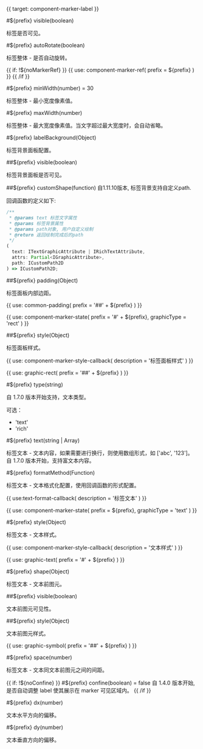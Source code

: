{{ target: component-marker-label }}

#${prefix} visible(boolean)

标签是否可见。

#${prefix} autoRotate(boolean)

标签整体 - 是否自动旋转。

{{ if: !${noMarkerRef} }}
{{ use: component-marker-ref(
  prefix = ${prefix}
) }}
{{ /if }}

#${prefix} minWidth(number) = 30

标签整体 - 最小宽度像素值。

#${prefix} maxWidth(number)

标签整体 - 最大宽度像素值。当文字超过最大宽度时，会自动省略。

#${prefix} labelBackground(Object)

标签背景面板配置。

##${prefix} visible(boolean)

标签背景面板是否可见。

##${prefix} customShape(function)
自1.11.10版本, 标签背景支持自定义path.

回调函数的定义如下:

```ts
/**
 * @params text 标签文字属性
 * @params 标签背景属性
 * @params path对象, 用户自定义绘制
 * @return 返回绘制完成后的path
 */
(
  text: ITextGraphicAttribute | IRichTextAttribute,
  attrs: Partial<IGraphicAttribute>,
  path: ICustomPath2D
) => ICustomPath2D;
```


##${prefix} padding(Object)

标签面板内部边距。

{{ use: common-padding(
  prefix = '##' + ${prefix}
) }}


{{ use: component-marker-state(
  prefix = '#' + ${prefix},
  graphicType = 'rect'
) }}

##${prefix} style(Object)

标签面板样式。

{{ use: component-marker-style-callback(
  description = '标签面板样式'
) }}

{{ use: graphic-rect(
  prefix = '##' + ${prefix}
) }}

#${prefix} type(string)

自 1.7.0 版本开始支持，文本类型。

可选：

- 'text'
- 'rich'

#${prefix} text(string | Array)

标签文本 - 文本内容，如果需要进行换行，则使用数组形式，如 ['abc', '123']。
自 1.7.0 版本开始，支持富文本内容。

#${prefix} formatMethod(Function)

标签文本 - 文本格式化配置，使用回调函数的形式配置。

{{ use:text-format-callback(
  description = '标签文本'
) }}

{{ use: component-marker-state(
  prefix = ${prefix},
  graphicType = 'text'
) }}

#${prefix} style(Object)

标签文本 - 文本样式。

{{ use: component-marker-style-callback(
  description = '文本样式'
) }}

{{ use: graphic-text(
  prefix = '#' + ${prefix}
) }}

#${prefix} shape(Object)

标签文本 - 文本前图元。

##${prefix} visible(boolean)

文本前图元可见性。

##${prefix} style(Object)

文本前图元样式。

{{ use: graphic-symbol(
  prefix = '##' + ${prefix}
) }}

#${prefix} space(number)

标签文本 - 文本同文本前图元之间的间距。

{{ if: !${noConfine} }}
#${prefix} confine(boolean) = false
自 1.4.0 版本开始, 是否自动调整 label 使其展示在 marker 可见区域内。
{{ /if }}

#${prefix} dx(number)

文本水平方向的偏移。

#${prefix} dy(number)

文本垂直方向的偏移。

